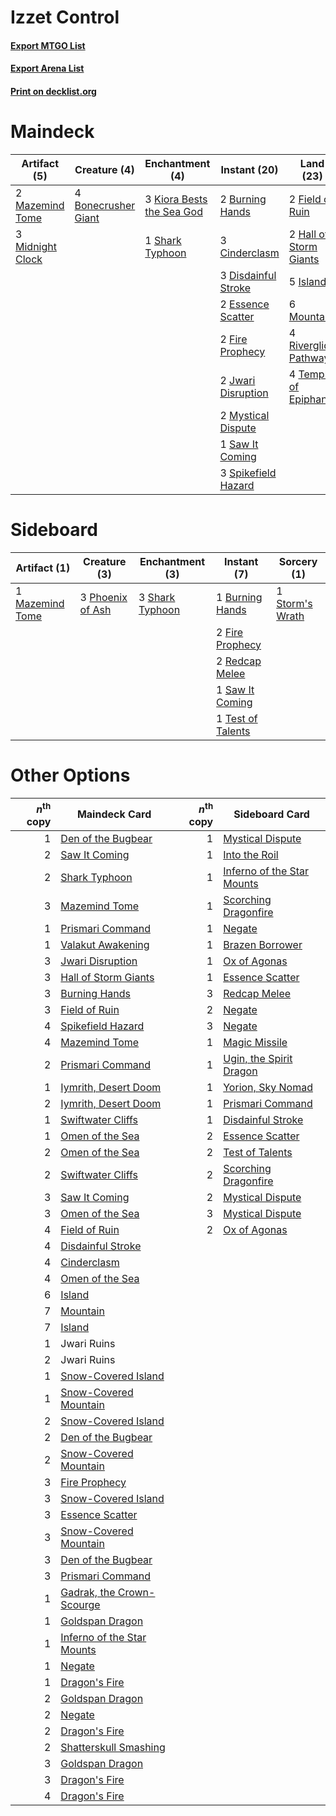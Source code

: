 # Izzet Control

#### [Export MTGO List](../collection/Izzet%20Control/Izzet%20Control.txt)
#### [Export Arena List](../collection/Izzet%20Control/Izzet%20Control_arena.txt)
#### [Print on decklist.org](http://decklist.org/?deckmain=4%09Bonecrusher%20Giant%0A2%09Burning%20Hands%0A3%09Cinderclasm%0A3%09Disdainful%20Stroke%0A2%09Essence%20Scatter%0A3%09Expressive%20Iteration%0A2%09Field%20of%20Ruin%0A2%09Fire%20Prophecy%0A2%09Hall%20of%20Storm%20Giants%0A5%09Island%0A2%09Jwari%20Disruption%0A3%09Kiora%20Bests%20the%20Sea%20God%0A2%09Mazemind%20Tome%0A3%09Midnight%20Clock%0A6%09Mountain%0A2%09Mystical%20Dispute%0A4%09Riverglide%20Pathway%0A1%09Saw%20It%20Coming%0A1%09Shark%20Typhoon%0A1%09Shatterskull%20Smashing%0A3%09Spikefield%20Hazard%0A4%09Temple%20of%20Epiphany&deckside=1%09Burning%20Hands%0A2%09Fire%20Prophecy%0A1%09Mazemind%20Tome%0A3%09Phoenix%20of%20Ash%0A2%09Redcap%20Melee%0A1%09Saw%20It%20Coming%0A3%09Shark%20Typhoon%0A1%09Storm's%20Wrath%0A1%09Test%20of%20Talents)
# Maindeck

|                                       Artifact (5)                                        |                                         Creature (4)                                         |                                          Enchantment (4)                                           |                                         Instant (20)                                         |                                            Land (23)                                            |                                           Sorcery (4)                                            |
|-------------------------------------------------------------------------------------------|----------------------------------------------------------------------------------------------|----------------------------------------------------------------------------------------------------|----------------------------------------------------------------------------------------------|-------------------------------------------------------------------------------------------------|--------------------------------------------------------------------------------------------------|
|2 [Mazemind Tome](http://gatherer.wizards.com/Pages/Card/Details.aspx?multiverseid=485555) |4 [Bonecrusher Giant](http://gatherer.wizards.com/Pages/Card/Details.aspx?multiverseid=473077)|3 [Kiora Bests the Sea God](http://gatherer.wizards.com/Pages/Card/Details.aspx?multiverseid=476303)|2 [Burning Hands](http://gatherer.wizards.com/Pages/Card/Details.aspx?multiverseid=527422)    |2 [Field of Ruin](http://gatherer.wizards.com/Pages/Card/Details.aspx?multiverseid=435415)       |3 [Expressive Iteration](http://gatherer.wizards.com/Pages/Card/Details.aspx?multiverseid=513678) |
|3 [Midnight Clock](http://gatherer.wizards.com/Pages/Card/Details.aspx?multiverseid=473016)|                                                                                              |1 [Shark Typhoon](http://gatherer.wizards.com/Pages/Card/Details.aspx?multiverseid=479587)          |3 [Cinderclasm](http://gatherer.wizards.com/Pages/Card/Details.aspx?multiverseid=491776)      |2 [Hall of Storm Giants](http://gatherer.wizards.com/Pages/Card/Details.aspx?multiverseid=527544)|1 [Shatterskull Smashing](http://gatherer.wizards.com/Pages/Card/Details.aspx?multiverseid=491802)|
|                                                                                           |                                                                                              |                                                                                                    |3 [Disdainful Stroke](http://gatherer.wizards.com/Pages/Card/Details.aspx?multiverseid=420705)|5 [Island](http://gatherer.wizards.com/Pages/Card/Details.aspx?multiverseid=439857)              |                                                                                                  |
|                                                                                           |                                                                                              |                                                                                                    |2 [Essence Scatter](http://gatherer.wizards.com/Pages/Card/Details.aspx?multiverseid=426754)  |6 [Mountain](http://gatherer.wizards.com/Pages/Card/Details.aspx?multiverseid=439859)            |                                                                                                  |
|                                                                                           |                                                                                              |                                                                                                    |2 [Fire Prophecy](http://gatherer.wizards.com/Pages/Card/Details.aspx?multiverseid=479636)    |4 [Riverglide Pathway](http://gatherer.wizards.com/Pages/Card/Details.aspx?multiverseid=491920)  |                                                                                                  |
|                                                                                           |                                                                                              |                                                                                                    |2 [Jwari Disruption](http://gatherer.wizards.com/Pages/Card/Details.aspx?multiverseid=491693) |4 [Temple of Epiphany](http://gatherer.wizards.com/Pages/Card/Details.aspx?multiverseid=442808)  |                                                                                                  |
|                                                                                           |                                                                                              |                                                                                                    |2 [Mystical Dispute](http://gatherer.wizards.com/Pages/Card/Details.aspx?multiverseid=473020) |                                                                                                 |                                                                                                  |
|                                                                                           |                                                                                              |                                                                                                    |1 [Saw It Coming](http://gatherer.wizards.com/Pages/Card/Details.aspx?multiverseid=503684)    |                                                                                                 |                                                                                                  |
|                                                                                           |                                                                                              |                                                                                                    |3 [Spikefield Hazard](http://gatherer.wizards.com/Pages/Card/Details.aspx?multiverseid=491809)|                                                                                                 |                                                                                                  |


# Sideboard

|                                       Artifact (1)                                       |                                       Creature (3)                                        |                                     Enchantment (3)                                      |                                        Instant (7)                                         |                                       Sorcery (1)                                        |
|------------------------------------------------------------------------------------------|-------------------------------------------------------------------------------------------|------------------------------------------------------------------------------------------|--------------------------------------------------------------------------------------------|------------------------------------------------------------------------------------------|
|1 [Mazemind Tome](http://gatherer.wizards.com/Pages/Card/Details.aspx?multiverseid=485555)|3 [Phoenix of Ash](http://gatherer.wizards.com/Pages/Card/Details.aspx?multiverseid=476399)|3 [Shark Typhoon](http://gatherer.wizards.com/Pages/Card/Details.aspx?multiverseid=479587)|1 [Burning Hands](http://gatherer.wizards.com/Pages/Card/Details.aspx?multiverseid=527422)  |1 [Storm's Wrath](http://gatherer.wizards.com/Pages/Card/Details.aspx?multiverseid=476408)|
|                                                                                          |                                                                                           |                                                                                          |2 [Fire Prophecy](http://gatherer.wizards.com/Pages/Card/Details.aspx?multiverseid=479636)  |                                                                                          |
|                                                                                          |                                                                                           |                                                                                          |2 [Redcap Melee](http://gatherer.wizards.com/Pages/Card/Details.aspx?multiverseid=473097)   |                                                                                          |
|                                                                                          |                                                                                           |                                                                                          |1 [Saw It Coming](http://gatherer.wizards.com/Pages/Card/Details.aspx?multiverseid=503684)  |                                                                                          |
|                                                                                          |                                                                                           |                                                                                          |1 [Test of Talents](http://gatherer.wizards.com/Pages/Card/Details.aspx?multiverseid=513536)|                                                                                          |


# Other Options

|*n*<sup>th</sup> copy|                                            Maindeck Card                                            |*n*<sup>th</sup> copy|                                           Sideboard Card                                            |
|--------------------:|-----------------------------------------------------------------------------------------------------|--------------------:|-----------------------------------------------------------------------------------------------------|
|                    1|[Den of the Bugbear](http://gatherer.wizards.com/Pages/Card/Details.aspx?multiverseid=527541)        |                    1|[Mystical Dispute](http://gatherer.wizards.com/Pages/Card/Details.aspx?multiverseid=473020)          |
|                    2|[Saw It Coming](http://gatherer.wizards.com/Pages/Card/Details.aspx?multiverseid=503684)             |                    1|[Into the Roil](http://gatherer.wizards.com/Pages/Card/Details.aspx?multiverseid=389560)             |
|                    2|[Shark Typhoon](http://gatherer.wizards.com/Pages/Card/Details.aspx?multiverseid=479587)             |                    1|[Inferno of the Star Mounts](http://gatherer.wizards.com/Pages/Card/Details.aspx?multiverseid=527438)|
|                    3|[Mazemind Tome](http://gatherer.wizards.com/Pages/Card/Details.aspx?multiverseid=485555)             |                    1|[Scorching Dragonfire](http://gatherer.wizards.com/Pages/Card/Details.aspx?multiverseid=473101)      |
|                    1|[Prismari Command](http://gatherer.wizards.com/Pages/Card/Details.aspx?multiverseid=513706)          |                    1|[Negate](http://gatherer.wizards.com/Pages/Card/Details.aspx?multiverseid=423707)                    |
|                    1|[Valakut Awakening](http://gatherer.wizards.com/Pages/Card/Details.aspx?multiverseid=491818)         |                    1|[Brazen Borrower](http://gatherer.wizards.com/Pages/Card/Details.aspx?multiverseid=473001)           |
|                    3|[Jwari Disruption](http://gatherer.wizards.com/Pages/Card/Details.aspx?multiverseid=491693)          |                    1|[Ox of Agonas](http://gatherer.wizards.com/Pages/Card/Details.aspx?multiverseid=476398)              |
|                    3|[Hall of Storm Giants](http://gatherer.wizards.com/Pages/Card/Details.aspx?multiverseid=527544)      |                    1|[Essence Scatter](http://gatherer.wizards.com/Pages/Card/Details.aspx?multiverseid=426754)           |
|                    3|[Burning Hands](http://gatherer.wizards.com/Pages/Card/Details.aspx?multiverseid=527422)             |                    3|[Redcap Melee](http://gatherer.wizards.com/Pages/Card/Details.aspx?multiverseid=473097)              |
|                    3|[Field of Ruin](http://gatherer.wizards.com/Pages/Card/Details.aspx?multiverseid=435415)             |                    2|[Negate](http://gatherer.wizards.com/Pages/Card/Details.aspx?multiverseid=423707)                    |
|                    4|[Spikefield Hazard](http://gatherer.wizards.com/Pages/Card/Details.aspx?multiverseid=491809)         |                    3|[Negate](http://gatherer.wizards.com/Pages/Card/Details.aspx?multiverseid=423707)                    |
|                    4|[Mazemind Tome](http://gatherer.wizards.com/Pages/Card/Details.aspx?multiverseid=485555)             |                    1|[Magic Missile](http://gatherer.wizards.com/Pages/Card/Details.aspx?multiverseid=527441)             |
|                    2|[Prismari Command](http://gatherer.wizards.com/Pages/Card/Details.aspx?multiverseid=513706)          |                    1|[Ugin, the Spirit Dragon](http://gatherer.wizards.com/Pages/Card/Details.aspx?multiverseid=391948)   |
|                    1|[Iymrith, Desert Doom](http://gatherer.wizards.com/Pages/Card/Details.aspx?multiverseid=527349)      |                    1|[Yorion, Sky Nomad](http://gatherer.wizards.com/Pages/Card/Details.aspx?multiverseid=479752)         |
|                    2|[Iymrith, Desert Doom](http://gatherer.wizards.com/Pages/Card/Details.aspx?multiverseid=527349)      |                    1|[Prismari Command](http://gatherer.wizards.com/Pages/Card/Details.aspx?multiverseid=513706)          |
|                    1|[Swiftwater Cliffs](http://gatherer.wizards.com/Pages/Card/Details.aspx?multiverseid=405407)         |                    1|[Disdainful Stroke](http://gatherer.wizards.com/Pages/Card/Details.aspx?multiverseid=420705)         |
|                    1|[Omen of the Sea](http://gatherer.wizards.com/Pages/Card/Details.aspx?multiverseid=476309)           |                    2|[Essence Scatter](http://gatherer.wizards.com/Pages/Card/Details.aspx?multiverseid=426754)           |
|                    2|[Omen of the Sea](http://gatherer.wizards.com/Pages/Card/Details.aspx?multiverseid=476309)           |                    2|[Test of Talents](http://gatherer.wizards.com/Pages/Card/Details.aspx?multiverseid=513536)           |
|                    2|[Swiftwater Cliffs](http://gatherer.wizards.com/Pages/Card/Details.aspx?multiverseid=405407)         |                    2|[Scorching Dragonfire](http://gatherer.wizards.com/Pages/Card/Details.aspx?multiverseid=473101)      |
|                    3|[Saw It Coming](http://gatherer.wizards.com/Pages/Card/Details.aspx?multiverseid=503684)             |                    2|[Mystical Dispute](http://gatherer.wizards.com/Pages/Card/Details.aspx?multiverseid=473020)          |
|                    3|[Omen of the Sea](http://gatherer.wizards.com/Pages/Card/Details.aspx?multiverseid=476309)           |                    3|[Mystical Dispute](http://gatherer.wizards.com/Pages/Card/Details.aspx?multiverseid=473020)          |
|                    4|[Field of Ruin](http://gatherer.wizards.com/Pages/Card/Details.aspx?multiverseid=435415)             |                    2|[Ox of Agonas](http://gatherer.wizards.com/Pages/Card/Details.aspx?multiverseid=476398)              |
|                    4|[Disdainful Stroke](http://gatherer.wizards.com/Pages/Card/Details.aspx?multiverseid=420705)         |                     |                                                                                                     |
|                    4|[Cinderclasm](http://gatherer.wizards.com/Pages/Card/Details.aspx?multiverseid=491776)               |                     |                                                                                                     |
|                    4|[Omen of the Sea](http://gatherer.wizards.com/Pages/Card/Details.aspx?multiverseid=476309)           |                     |                                                                                                     |
|                    6|[Island](http://gatherer.wizards.com/Pages/Card/Details.aspx?multiverseid=439857)                    |                     |                                                                                                     |
|                    7|[Mountain](http://gatherer.wizards.com/Pages/Card/Details.aspx?multiverseid=439859)                  |                     |                                                                                                     |
|                    7|[Island](http://gatherer.wizards.com/Pages/Card/Details.aspx?multiverseid=439857)                    |                     |                                                                                                     |
|                    1|Jwari Ruins                                                                                          |                     |                                                                                                     |
|                    2|Jwari Ruins                                                                                          |                     |                                                                                                     |
|                    1|[Snow-Covered Island](http://gatherer.wizards.com/Pages/Card/Details.aspx?multiverseid=121130)       |                     |                                                                                                     |
|                    1|[Snow-Covered Mountain](http://gatherer.wizards.com/Pages/Card/Details.aspx?multiverseid=121233)     |                     |                                                                                                     |
|                    2|[Snow-Covered Island](http://gatherer.wizards.com/Pages/Card/Details.aspx?multiverseid=121130)       |                     |                                                                                                     |
|                    2|[Den of the Bugbear](http://gatherer.wizards.com/Pages/Card/Details.aspx?multiverseid=527541)        |                     |                                                                                                     |
|                    2|[Snow-Covered Mountain](http://gatherer.wizards.com/Pages/Card/Details.aspx?multiverseid=121233)     |                     |                                                                                                     |
|                    3|[Fire Prophecy](http://gatherer.wizards.com/Pages/Card/Details.aspx?multiverseid=479636)             |                     |                                                                                                     |
|                    3|[Snow-Covered Island](http://gatherer.wizards.com/Pages/Card/Details.aspx?multiverseid=121130)       |                     |                                                                                                     |
|                    3|[Essence Scatter](http://gatherer.wizards.com/Pages/Card/Details.aspx?multiverseid=426754)           |                     |                                                                                                     |
|                    3|[Snow-Covered Mountain](http://gatherer.wizards.com/Pages/Card/Details.aspx?multiverseid=121233)     |                     |                                                                                                     |
|                    3|[Den of the Bugbear](http://gatherer.wizards.com/Pages/Card/Details.aspx?multiverseid=527541)        |                     |                                                                                                     |
|                    3|[Prismari Command](http://gatherer.wizards.com/Pages/Card/Details.aspx?multiverseid=513706)          |                     |                                                                                                     |
|                    1|[Gadrak, the Crown-Scourge](http://gatherer.wizards.com/Pages/Card/Details.aspx?multiverseid=485469) |                     |                                                                                                     |
|                    1|[Goldspan Dragon](http://gatherer.wizards.com/Pages/Card/Details.aspx?multiverseid=503751)           |                     |                                                                                                     |
|                    1|[Inferno of the Star Mounts](http://gatherer.wizards.com/Pages/Card/Details.aspx?multiverseid=527438)|                     |                                                                                                     |
|                    1|[Negate](http://gatherer.wizards.com/Pages/Card/Details.aspx?multiverseid=423707)                    |                     |                                                                                                     |
|                    1|[Dragon's Fire](http://gatherer.wizards.com/Pages/Card/Details.aspx?multiverseid=527426)             |                     |                                                                                                     |
|                    2|[Goldspan Dragon](http://gatherer.wizards.com/Pages/Card/Details.aspx?multiverseid=503751)           |                     |                                                                                                     |
|                    2|[Negate](http://gatherer.wizards.com/Pages/Card/Details.aspx?multiverseid=423707)                    |                     |                                                                                                     |
|                    2|[Dragon's Fire](http://gatherer.wizards.com/Pages/Card/Details.aspx?multiverseid=527426)             |                     |                                                                                                     |
|                    2|[Shatterskull Smashing](http://gatherer.wizards.com/Pages/Card/Details.aspx?multiverseid=491802)     |                     |                                                                                                     |
|                    3|[Goldspan Dragon](http://gatherer.wizards.com/Pages/Card/Details.aspx?multiverseid=503751)           |                     |                                                                                                     |
|                    3|[Dragon's Fire](http://gatherer.wizards.com/Pages/Card/Details.aspx?multiverseid=527426)             |                     |                                                                                                     |
|                    4|[Dragon's Fire](http://gatherer.wizards.com/Pages/Card/Details.aspx?multiverseid=527426)             |                     |                                                                                                     |

